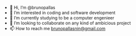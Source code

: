 - 👋 Hi, I’m @brunopallas
- 👀 I’m interested in coding and software development
- 🌱 I’m currently studying to be a computer engenieer 
- 💞️ I’m looking to collaborate on any kind of ambicious project 
- 📫 How to reach me brunopallasnin@gmail.com

<!---
brunopallas/brunopallas is a ✨ special ✨ repository because its `README.md` (this file) appears on your GitHub profile.
You can click the Preview link to take a look at your changes.
--->
